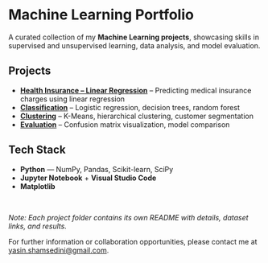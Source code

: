 # Machine Learning Portfolio

A curated collection of my **Machine Learning projects**, showcasing skills in supervised and unsupervised learning, data analysis, and model evaluation.

## Projects

- **[Health Insurance – Linear Regression](./regression/health-insurance-linear-regression/)** – Predicting medical insurance charges using linear regression
- **[Classification](./classification/)** – Logistic regression, decision trees, random forest  
- **[Clustering](./clustering/)** – K-Means, hierarchical clustering, customer segmentation  
- **[Evaluation](./evaluation/)** – Confusion matrix visualization, model comparison  

## Tech Stack
- **Python** — NumPy, Pandas, Scikit-learn, SciPy  
- **Jupyter Notebook** + **Visual Studio Code**  
- **Matplotlib**

<br>

*Note: Each project folder contains its own README with details, dataset links, and results.*  

For further information or collaboration opportunities, please contact me at [yasin.shamsedini@gmail.com](mailto:yasin.shamsedini@gmail.com).

